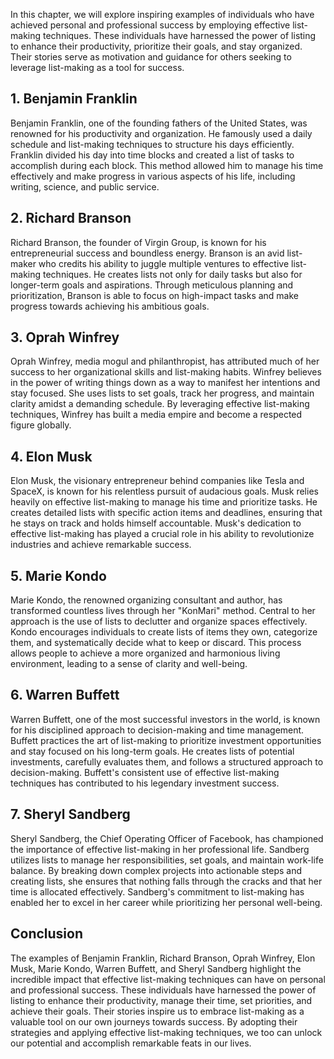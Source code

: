 
In this chapter, we will explore inspiring examples of individuals who have achieved personal and professional success by employing effective list-making techniques. These individuals have harnessed the power of listing to enhance their productivity, prioritize their goals, and stay organized. Their stories serve as motivation and guidance for others seeking to leverage list-making as a tool for success.

**1. Benjamin Franklin**
------------------------

Benjamin Franklin, one of the founding fathers of the United States, was renowned for his productivity and organization. He famously used a daily schedule and list-making techniques to structure his days efficiently. Franklin divided his day into time blocks and created a list of tasks to accomplish during each block. This method allowed him to manage his time effectively and make progress in various aspects of his life, including writing, science, and public service.

**2. Richard Branson**
----------------------

Richard Branson, the founder of Virgin Group, is known for his entrepreneurial success and boundless energy. Branson is an avid list-maker who credits his ability to juggle multiple ventures to effective list-making techniques. He creates lists not only for daily tasks but also for longer-term goals and aspirations. Through meticulous planning and prioritization, Branson is able to focus on high-impact tasks and make progress towards achieving his ambitious goals.

**3. Oprah Winfrey**
--------------------

Oprah Winfrey, media mogul and philanthropist, has attributed much of her success to her organizational skills and list-making habits. Winfrey believes in the power of writing things down as a way to manifest her intentions and stay focused. She uses lists to set goals, track her progress, and maintain clarity amidst a demanding schedule. By leveraging effective list-making techniques, Winfrey has built a media empire and become a respected figure globally.

**4. Elon Musk**
----------------

Elon Musk, the visionary entrepreneur behind companies like Tesla and SpaceX, is known for his relentless pursuit of audacious goals. Musk relies heavily on effective list-making to manage his time and prioritize tasks. He creates detailed lists with specific action items and deadlines, ensuring that he stays on track and holds himself accountable. Musk's dedication to effective list-making has played a crucial role in his ability to revolutionize industries and achieve remarkable success.

**5. Marie Kondo**
------------------

Marie Kondo, the renowned organizing consultant and author, has transformed countless lives through her "KonMari" method. Central to her approach is the use of lists to declutter and organize spaces effectively. Kondo encourages individuals to create lists of items they own, categorize them, and systematically decide what to keep or discard. This process allows people to achieve a more organized and harmonious living environment, leading to a sense of clarity and well-being.

**6. Warren Buffett**
---------------------

Warren Buffett, one of the most successful investors in the world, is known for his disciplined approach to decision-making and time management. Buffett practices the art of list-making to prioritize investment opportunities and stay focused on his long-term goals. He creates lists of potential investments, carefully evaluates them, and follows a structured approach to decision-making. Buffett's consistent use of effective list-making techniques has contributed to his legendary investment success.

**7. Sheryl Sandberg**
----------------------

Sheryl Sandberg, the Chief Operating Officer of Facebook, has championed the importance of effective list-making in her professional life. Sandberg utilizes lists to manage her responsibilities, set goals, and maintain work-life balance. By breaking down complex projects into actionable steps and creating lists, she ensures that nothing falls through the cracks and that her time is allocated effectively. Sandberg's commitment to list-making has enabled her to excel in her career while prioritizing her personal well-being.

Conclusion
----------

The examples of Benjamin Franklin, Richard Branson, Oprah Winfrey, Elon Musk, Marie Kondo, Warren Buffett, and Sheryl Sandberg highlight the incredible impact that effective list-making techniques can have on personal and professional success. These individuals have harnessed the power of listing to enhance their productivity, manage their time, set priorities, and achieve their goals. Their stories inspire us to embrace list-making as a valuable tool on our own journeys towards success. By adopting their strategies and applying effective list-making techniques, we too can unlock our potential and accomplish remarkable feats in our lives.
